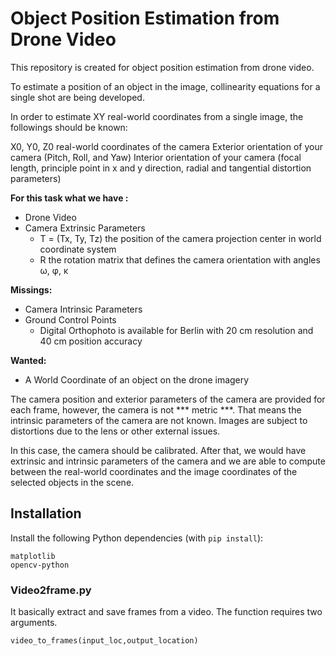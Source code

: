 # Object Position Estimation from Drone Video

This repository is created for object position estimation from drone video.

To estimate a position of an object in the image, collinearity equations for a single shot are being developed. 

In order to estimate XY real-world coordinates from a single image, the followings should be known:

X0, Y0, Z0 real-world coordinates of the camera
Exterior orientation of your camera (Pitch, Roll, and Yaw)
Interior orientation of your camera (focal length, principle point in x and y direction, radial and tangential distortion parameters)

**For this task what we have :**
- Drone Video
- Camera Extrinsic Parameters
  - T = (Tx, Ty, Tz) the position of the camera projection center in world coordinate system
  - R the rotation matrix that defines the camera orientation with angles ω, φ, κ 

**Missings:**
- Camera Intrinsic Parameters
- Ground Control Points 
  - Digital Orthophoto is available for Berlin with 20 cm resolution and 40 cm position accuracy

**Wanted:**
- A World Coordinate of an object on the drone imagery 


The camera position and exterior parameters of the camera are provided for each frame, however,  the camera is not *** metric ***.
That means the intrinsic parameters of the camera are not known. Images are subject to distortions due to the lens or other external issues.

In this case, the camera should be calibrated. 
After that, we would have extrinsic and intrinsic parameters of the camera and we are able to compute between the real-world coordinates and the image coordinates of the selected objects in the scene.


## Installation


Install the following Python dependencies (with `pip install`):

    matplotlib
    opencv-python
   

### Video2frame.py 

It basically extract and save frames from a video.
The function requires two arguments.

```
video_to_frames(input_loc,output_location)
```
